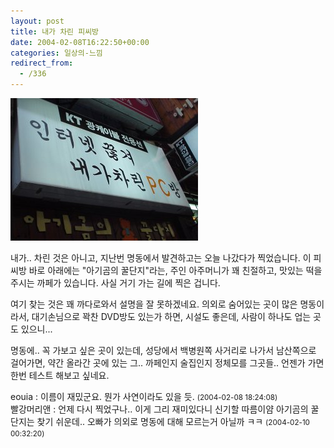 ```yaml
---
layout: post
title: 내가 차린 피씨방
date: 2004-02-08T16:22:50+00:00
categories: 일상의-느낌
redirect_from:
  - /336
---
```


![ ](/assets/media/logs_archives_Dsc03076_s.jpg)

내가.. 차린 것은 아니고, 지난번 명동에서 발견하고는 오늘 나갔다가 찍었습니다. 이 피씨방 바로 아래에는 "아기곰의 꿀단지"라는, 주인 아주머니가 꽤 친절하고, 맛있는 떡을 주시는 까페가 있습니다. 사실 거기 가는 길에 찍은 겁니다.

여기 찾는 것은 꽤 까다로와서 설명을 잘 못하겠네요. 의외로 숨어있는 곳이 많은 명동이라서, 대기손님으로 꽉찬 DVD방도 있는가 하면, 시설도 좋은데, 사람이 하나도 업는 곳도 있으니...

명동에.. 꼭 가보고 싶은 곳이 있는데, 성당에서 백병원쪽 사거리로 나가서 남산쪽으로 걸어가면, 약간 올라간 곳에 있는 그.. 까페인지 술집인지 정체모를 그곳들.. 언젠가 가면 한번 테스트 해보고 싶네요.
<div id=comments>
<div class=comment>
<!--- cmt:685 --->
<!--- mail: --->
<!--- parent:0 --->
eouia : 
이름이 재밌군요. 뭔가 사연이라도 있을 듯.
 <small>(2004-02-08 18:24:08)</small>
</div>
<div class=comment>
<!--- cmt:686 --->
<!--- mail: --->
<!--- parent:0 --->
빨강머리앤 : 
언제 다시 찍었구나..
이게 그리 재미있다니 신기할 따름이얌
아기곰의 꿀단지는 찾기 쉬운데..
오빠가 의외로 명동에 대해 모르는거 아닐까 ㅋㅋ
 <small>(2004-02-10 00:32:20)</small>
</div>
</div>
